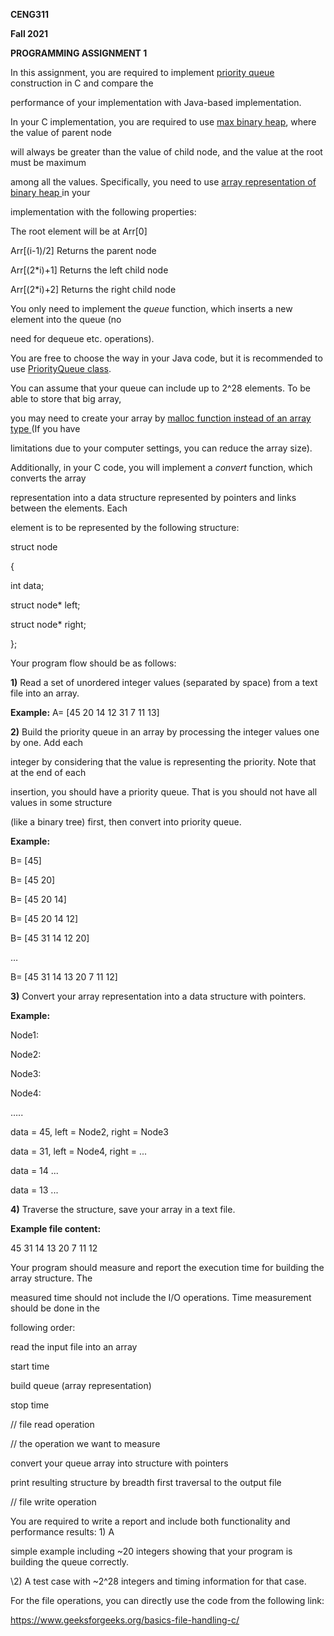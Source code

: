 

**CENG311**

**Fall 2021**

**PROGRAMMING ASSIGNMENT 1**


In this assignment, you are required to implement [priority](https://en.wikipedia.org/wiki/Priority_queue)[ ](https://en.wikipedia.org/wiki/Priority_queue)[queue](https://en.wikipedia.org/wiki/Priority_queue)[ ](https://en.wikipedia.org/wiki/Priority_queue)construction in C and compare the

performance of your implementation with Java-based implementation.

In your C implementation, you are required to use [max](https://www.geeksforgeeks.org/priority-queue-using-binary-heap/)[ ](https://www.geeksforgeeks.org/priority-queue-using-binary-heap/)[binary](https://www.geeksforgeeks.org/priority-queue-using-binary-heap/)[ ](https://www.geeksforgeeks.org/priority-queue-using-binary-heap/)[heap](https://www.geeksforgeeks.org/priority-queue-using-binary-heap/), where the value of parent node

will always be greater than the value of child node, and the value at the root must be maximum

among all the values. Specifically, you need to use [array](https://www.geeksforgeeks.org/array-representation-of-binary-heap/)[ ](https://www.geeksforgeeks.org/array-representation-of-binary-heap/)[representation](https://www.geeksforgeeks.org/array-representation-of-binary-heap/)[ ](https://www.geeksforgeeks.org/array-representation-of-binary-heap/)[of](https://www.geeksforgeeks.org/array-representation-of-binary-heap/)[ ](https://www.geeksforgeeks.org/array-representation-of-binary-heap/)[binary](https://www.geeksforgeeks.org/array-representation-of-binary-heap/)[ ](https://www.geeksforgeeks.org/array-representation-of-binary-heap/)[heap](https://www.geeksforgeeks.org/array-representation-of-binary-heap/)[ ](https://www.geeksforgeeks.org/array-representation-of-binary-heap/)in your

implementation with the following properties:

The root element will be at Arr[0]

Arr[(i-1)/2] Returns the parent node

Arr[(2\*i)+1] Returns the left child node

Arr[(2\*i)+2] Returns the right child node

You only need to implement the *queue* function, which inserts a new element into the queue (no

need for dequeue etc. operations).

You are free to choose the way in your Java code, but it is recommended to use [PriorityQueue](https://docs.oracle.com/en/java/javase/17/docs/api/java.base/java/util/PriorityQueue.html)[ ](https://docs.oracle.com/en/java/javase/17/docs/api/java.base/java/util/PriorityQueue.html)[class](https://docs.oracle.com/en/java/javase/17/docs/api/java.base/java/util/PriorityQueue.html).

You can assume that your queue can include up to 2^28 elements. To be able to store that big array,

you may need to create your array by [malloc](https://stackoverflow.com/questions/10575544/difference-between-array-type-and-array-allocated-with-malloc)[ ](https://stackoverflow.com/questions/10575544/difference-between-array-type-and-array-allocated-with-malloc)[function](https://stackoverflow.com/questions/10575544/difference-between-array-type-and-array-allocated-with-malloc)[ ](https://stackoverflow.com/questions/10575544/difference-between-array-type-and-array-allocated-with-malloc)[instead](https://stackoverflow.com/questions/10575544/difference-between-array-type-and-array-allocated-with-malloc)[ ](https://stackoverflow.com/questions/10575544/difference-between-array-type-and-array-allocated-with-malloc)[of](https://stackoverflow.com/questions/10575544/difference-between-array-type-and-array-allocated-with-malloc)[ ](https://stackoverflow.com/questions/10575544/difference-between-array-type-and-array-allocated-with-malloc)[an](https://stackoverflow.com/questions/10575544/difference-between-array-type-and-array-allocated-with-malloc)[ ](https://stackoverflow.com/questions/10575544/difference-between-array-type-and-array-allocated-with-malloc)[array](https://stackoverflow.com/questions/10575544/difference-between-array-type-and-array-allocated-with-malloc)[ ](https://stackoverflow.com/questions/10575544/difference-between-array-type-and-array-allocated-with-malloc)[type](https://stackoverflow.com/questions/10575544/difference-between-array-type-and-array-allocated-with-malloc)[ ](https://stackoverflow.com/questions/10575544/difference-between-array-type-and-array-allocated-with-malloc)(If you have

limitations due to your computer settings, you can reduce the array size).

Additionally, in your C code, you will implement a *convert* function, which converts the array

representation into a data structure represented by pointers and links between the elements. Each

element is to be represented by the following structure:

struct node

{

int data;

struct node\* left;

struct node\* right;

};

Your program flow should be as follows:

**1)** Read a set of unordered integer values (separated by space) from a text file into an array.

**Example:** A= [45 20 14 12 31 7 11 13]

**2)** Build the priority queue in an array by processing the integer values one by one. Add each

integer by considering that the value is representing the priority. Note that at the end of each

insertion, you should have a priority queue. That is you should not have all values in some structure

(like a binary tree) first, then convert into priority queue.

**Example:**

B= [45]

B= [45 20]

B= [45 20 14]





B= [45 20 14 12]

B= [45 31 14 12 20]

…

B= [45 31 14 13 20 7 11 12]

**3)** Convert your array representation into a data structure with pointers.

**Example:**

Node1:

Node2:

Node3:

Node4:

…..

data = 45, left = Node2, right = Node3

data = 31, left = Node4, right = ...

data = 14 ...

data = 13 ...

**4)** Traverse the structure, save your array in a text file.

**Example file content:**

45 31 14 13 20 7 11 12

Your program should measure and report the execution time for building the array structure. The

measured time should not include the I/O operations. Time measurement should be done in the

following order:

read the input file into an array

start time

build queue (array representation)

stop time

// file read operation

// the operation we want to measure

convert your queue array into structure with pointers

print resulting structure by breadth first traversal to the output file

// file write operation

You are required to write a report and include both functionality and performance results: 1) A

simple example including ~20 integers showing that your program is building the queue correctly.

\2) A test case with ~2^28 integers and timing information for that case.


For the file operations, you can directly use the code from the following link:

<https://www.geeksforgeeks.org/basics-file-handling-c/>


